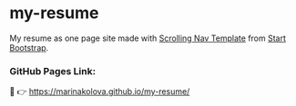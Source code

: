 # my-resume

My resume as one page site 
made with [Scrolling Nav Template](https://github.com/StartBootstrap/startbootstrap-scrolling-nav) 
from [Start Bootstrap](https://github.com/StartBootstrap).

### GitHub Pages Link: 
:link: :point_right:  https://marinakolova.github.io/my-resume/
